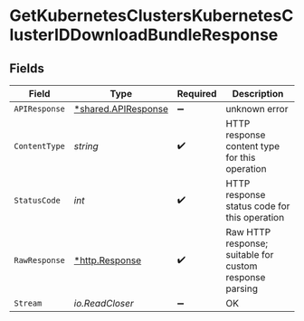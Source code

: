 # GetKubernetesClustersKubernetesClusterIDDownloadBundleResponse


## Fields

| Field                                                            | Type                                                             | Required                                                         | Description                                                      |
| ---------------------------------------------------------------- | ---------------------------------------------------------------- | ---------------------------------------------------------------- | ---------------------------------------------------------------- |
| `APIResponse`                                                    | [*shared.APIResponse](../../../pkg/models/shared/apiresponse.md) | :heavy_minus_sign:                                               | unknown error                                                    |
| `ContentType`                                                    | *string*                                                         | :heavy_check_mark:                                               | HTTP response content type for this operation                    |
| `StatusCode`                                                     | *int*                                                            | :heavy_check_mark:                                               | HTTP response status code for this operation                     |
| `RawResponse`                                                    | [*http.Response](https://pkg.go.dev/net/http#Response)           | :heavy_check_mark:                                               | Raw HTTP response; suitable for custom response parsing          |
| `Stream`                                                         | *io.ReadCloser*                                                  | :heavy_minus_sign:                                               | OK                                                               |